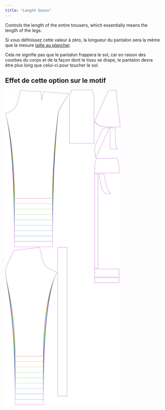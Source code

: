 ```yaml
---
title: "Length bonus"
---
```


Controls the length of the entire trousers, which essentially means the length of the legs.

<Note>

Si vous définissez cette valeur à zéro, la longueur du pantalon sera la même que la mesure [taille au plancher](/docs/measurements/waisttofloor).

Cela ne signifie pas que le pantalon frappera le sol, car en raison des courbes du corps et de la façon dont le tissu se drape,
le pantalon devra être plus long que celui-ci pour toucher le sol.

</Note>

## Effet de cette option sur le motif

![This image shows the effect of this option by superimposing several variants that have a different value for this option](charlie_lengthbonus_sample.svg "Effect of this option on the pattern")
